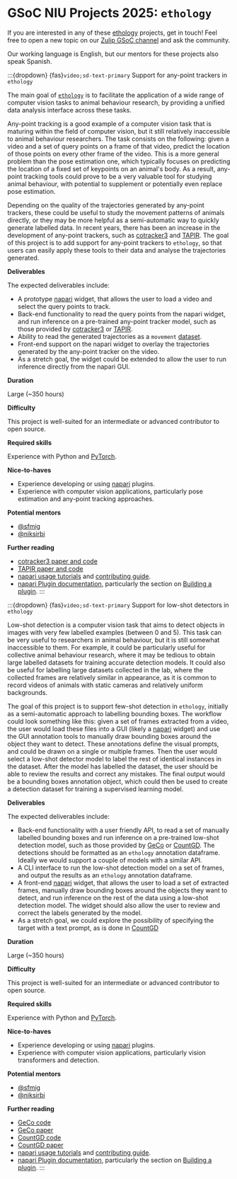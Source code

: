 # GSoC NIU Projects 2025: `ethology`

If you are interested in any of these [ethology](https://github.com/neuroinformatics-unit/ethology) projects, get in touch! Feel free to open a new topic on our [Zulip GSoC channel](https://neuroinformatics.zulipchat.com/#narrow/channel/487898-GSoC) and ask the community.

Our working language is English, but our mentors for these projects also speak Spanish.

:::{dropdown} {fas}`video;sd-text-primary` Support for any-point trackers in `ethology`

The main goal of [`ethology`](https://github.com/neuroinformatics-unit/ethology) is to facilitate the application of a wide range of computer vision tasks to animal behaviour research, by providing a unified data analysis interface across these tasks. 

Any-point tracking is a good example of a computer vision task that is maturing within the field of computer vision, but it still relatively inaccessible to animal behaviour researchers. The task consists on the following: given a video and a set of query points on a frame of that video, predict the location of those points on every other frame of the video. This is a more general problem than the pose estimation one, which typically focuses on predicting the location of a fixed set of keypoints on an animal's body. As a result, any-point tracking tools could prove to be a very valuable tool for studying animal behaviour, with potential to supplement or potentially even replace pose estimation.


Depending on the quality of the trajectories generated by any-point trackers, these could be useful to study the movement patterns of animals directly, or they may be more helpful as a semi-automatic way to quickly generate labelled data. In recent years, there has been an increase in the development of any-point trackers, such as [cotracker3](https://cotracker3.github.io/) and [TAPIR](https://deepmind-tapir.github.io/blogpost.html). The goal of this project is to add support for any-point trackers to `ethology`, so that users can easily apply these tools to their data and analyse the trajectories generated.


**Deliverables**

<!-- Goals, or expected status after Community Bonding Period, Start of Coding, End of Coding. Stretch goals? -->
The expected deliverables include:
- A prototype [napari](https://napari.org/stable/) widget, that allows the user to load a video and select the query points to track. 
- Back-end functionality to read the query points from the napari widget, and run inference on a pre-trained any-point tracker model, such as those provided by [cotracker3](https://cotracker3.github.io/) or [TAPIR](https://deepmind-tapir.github.io/blogpost.html).
- Ability to read the generated trajectories as a `movement` [dataset](https://movement.neuroinformatics.dev/user_guide/movement_dataset.html).
- Front-end support on the napari widget to overlay the trajectories generated by the any-point tracker on the video.
- As a stretch goal, the widget could be extended to allow the user to run inference directly from the napari GUI.

**Duration**
<!-- Small (~90 hours), Medium (~175 hours) or Large (~350 hours)  -->
Large (~350 hours)

**Difficulty**
<!-- Is this project geared more toward a student level or a more advanced developer level? -->
This project is well-suited for an intermediate or advanced contributor to open source.

**Required skills**

Experience with Python and [PyTorch](https://pytorch.org/).

**Nice-to-haves**
- Experience developing or using [napari](https://napari.org/) plugins.
- Experience with computer vision applications, particularly pose estimation and any-point tracking approaches.


**Potential mentors**

- [@sfmig](https://github.com/sfmig)
- [@niksirbi](https://github.com/niksirbi)


**Further reading**
<!-- The best pages include links to more detailed descriptions and related materials for each project. They might even include actual use cases! -->
- [cotracker3 paper and code](https://cotracker3.github.io/)
- [TAPIR paper and code](https://deepmind-tapir.github.io/blogpost.html)
- [napari usage tutorials](https://napari.org/stable/tutorials/index.html) and [contributing guide](https://napari.org/stable/developers/contributing/index.html).
- [napari Plugin documentation](https://napari.org/stable/plugins/index.html), particularly the section on [Building a plugin](https://napari.org/stable/plugins/building_a_plugin/index.html).
:::

:::{dropdown} {fas}`video;sd-text-primary` Support for low-shot detectors in `ethology`

Low-shot detection is a computer vision task that aims to detect objects in images with very few labelled examples (between 0 and 5). This task can be very useful to researchers in animal behaviour, but it is still somewhat inaccessible to them. For example, it could be particularly useful for collective animal behaviour research, where it may be tedious to obtain large labelled datasets for training accurate detection models. It could also be useful for labelling large datasets collected in the lab, where the collected frames are relatively similar in appearance, as it is common to record videos of animals with static cameras and relatively uniform backgrounds. 

The goal of this project is to support few-shot detection in `ethology`, initially as a semi-automatic approach to labelling bounding boxes. The workflow could look something like this: given a set of frames extracted from a video, the user would load these files into a GUI (likely a [napari](https://napari.org/stable/) widget) and use the GUI annotation tools to manually draw bounding boxes around the object they want to detect. These annotations define the visual prompts, and could be drawn on a single or multiple frames. Then the user would select a low-shot detector model to label the rest of identical instances in the dataset. After the model has labelled the dataset, the user should be able to review the results and correct any mistakes. The final output would be a bounding boxes annotation object, which could then be used to create a detection dataset for training a supervised learning model.



**Deliverables**

<!-- Goals, or expected status after Community Bonding Period, Start of Coding, End of Coding. Stretch goals? -->
The expected deliverables include:
- Back-end functionality with a user friendly API, to read a set of manually labelled bounding boxes and run inference on a pre-trained low-shot detection model, such as those provided by [GeCo](https://github.com/jerpelhan/GeCo) or [CountGD](https://github.com/niki-amini-naieni/CountGD). The detections should be formatted as an `ethology` annotation dataframe. Ideally we would support a couple of models with a similar API.
- A CLI interface to run the low-shot detection model on a set of frames, and output the results as an `ethology` annotation dataframe.
- A front-end [napari](https://napari.org/stable/) widget, that allows the user to load a set of extracted frames, manually draw bounding boxes around the objects they want to detect, and run inference on the rest of the data using a low-shot detection model. The widget should also allow the user to review and correct the labels generated by the model.
- As a stretch goal, we could explore the possibility of specifying the target with a text prompt, as is done in [CountGD](https://arxiv.org/pdf/2407.04619)

**Duration**
<!-- Small (~90 hours), Medium (~175 hours) or Large (~350 hours)  -->
Large (~350 hours)

**Difficulty**
<!-- Is this project geared more toward a student level or a more advanced developer level? -->
This project is well-suited for an intermediate or advanced contributor to open source.

**Required skills**

Experience with Python and [PyTorch](https://pytorch.org/).

**Nice-to-haves**
- Experience developing or using [napari](https://napari.org/) plugins.
- Experience with computer vision applications, particularly vision transformers and detection.


**Potential mentors**

- [@sfmig](https://github.com/sfmig)
- [@niksirbi](https://github.com/niksirbi)


**Further reading**
<!-- The best pages include links to more detailed descriptions and related materials for each project. They might even include actual use cases! -->
- [GeCo code](https://github.com/jerpelhan/GeCo)
- [GeCo paper](https://arxiv.org/pdf/2409.18686)
- [CountGD code](https://github.com/niki-amini-naieni/CountGD)
- [CountGD paper](https://arxiv.org/pdf/2407.04619)
- [napari usage tutorials](https://napari.org/stable/tutorials/index.html) and [contributing guide](https://napari.org/stable/developers/contributing/index.html).
- [napari Plugin documentation](https://napari.org/stable/plugins/index.html), particularly the section on [Building a plugin](https://napari.org/stable/plugins/building_a_plugin/index.html).
:::


